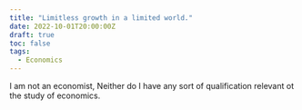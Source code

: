 ```yaml
---
title: "Limitless growth in a limited world."
date: 2022-10-01T20:00:00Z
draft: true
toc: false
tags:
  - Economics
---
```


I am not an economist, Neither do I have any sort of qualification relevant ot the study of economics.

